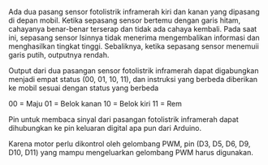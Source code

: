 Ada dua pasang sensor fotolistrik inframerah kiri dan kanan yang dipasang di depan mobil. Ketika sepasang sensor bertemu dengan garis hitam, cahayanya benar-benar terserap dan tidak ada cahaya kembali. Pada saat ini, sepasang sensor lsinnya tidak menerima mengembalikan informasi dan menghasilkan tingkat tinggi. Sebaliknya, ketika sepasang sensor menemuii garis putih, outputnya rendah.

Output dari dua pasangan sensor  fotolistrik inframerah dapat digabungkan menjadi empat status (00, 01, 10, 11), dan instruksi yang berbeda diberikan ke mobil sesuai dengan status yang berbeda

00 = Maju
01 = Belok  kanan
10 = Belok kiri
11 = Rem

Pin untuk membaca sinyal dari pasangan fotolistrik inframerah dapat dihubungkan ke pin keluaran digital apa pun dari Arduino.

Karena motor perlu dikontrol oleh gelombang PWM, pin (D3, D5, D6, D9, D10, D11) yang mampu mengeluarkan gelombang PWM harus digunakan.



